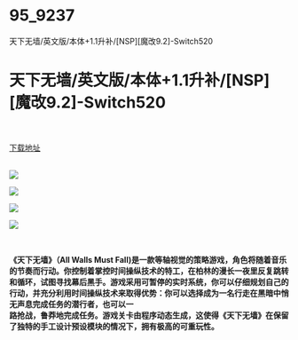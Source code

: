 # 95_9237
天下无墙/英文版/本体+1.1升补/[NSP][魔改9.2]-Switch520
# 天下无墙/英文版/本体+1.1升补/[NSP][魔改9.2]-Switch520
 <br/></br>
[下载地址](https://www.switch520.cc/article/9237 "下载地址")
<br/></br>

<p><strong><img src="https://www.switch520.cc/muke_img/upload_art_editor_20210121-1_05a3c3cb32299d0d0a5f579fbd287978.jpg"></strong></p>
<p><strong><img src="https://www.switch520.cc/muke_img/upload_art_editor_20210121-1_92a5bc9d929f02d70e1c6ca8b0ada56f.jpg"></strong></p>
<p><strong><img src="https://www.switch520.cc/muke_img/upload_art_editor_20210121-1_6753cd8e2ea9039b07e596f035c53a18.jpg"></strong></p>
<p><strong><img src="https://www.switch520.cc/muke_img/upload_art_editor_20210121-1_f2d0094ee36692104fda870ad141c289.jpg"></strong></p>
<p>&nbsp;</p>
<p><strong>《天下无墙》（All Walls Must Fall)是一款等轴视觉的策略游戏，角色将随着音乐的节奏而行动。你控制着掌控时间操纵技术的特工，在柏林的漫长一夜里反复跳转和循环，试图寻找幕后黑手。游戏采用可暂停的实时系统，你可以仔细规划自己的行动，并充分利用时间操纵技术来取得优势：你可以选择成为一名行走在黑暗中悄无声息完成任务的潜行者，也可以一</strong><br>
<strong>路抢战，鲁莽地完成任务。游戏关卡由程序动态生成，这使得《天下无墙》在保留了独特的手工设计预设模块的情况下，拥有极高的可重玩性。&nbsp;</strong></p>
<p>&nbsp;</p>
